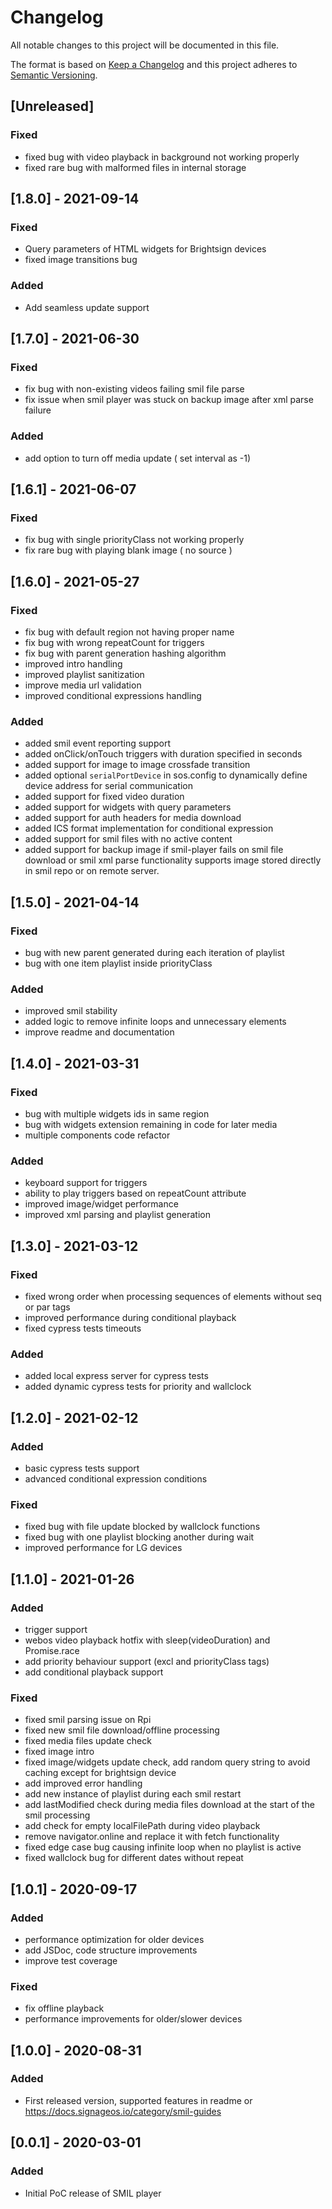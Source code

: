 # Changelog
All notable changes to this project will be documented in this file.

The format is based on [Keep a Changelog](http://keepachangelog.com/en/1.0.0/)
and this project adheres to [Semantic Versioning](http://semver.org/spec/v2.0.0.html).

## [Unreleased]
### Fixed
- fixed bug with video playback in background not working properly
- fixed rare bug with malformed files in internal storage

## [1.8.0] - 2021-09-14
### Fixed
- Query parameters of HTML widgets for Brightsign devices
- fixed image transitions bug

### Added
- Add seamless update support

## [1.7.0] - 2021-06-30
### Fixed
- fix bug with non-existing videos failing smil file parse
- fix issue when smil player was stuck on backup image after xml parse failure

### Added
- add option to turn off media update ( set interval as -1)

## [1.6.1] - 2021-06-07
### Fixed
- fix bug with single priorityClass not working properly
- fix rare bug with playing blank image ( no source )

## [1.6.0] - 2021-05-27
### Fixed
- fix bug with default region not having proper name
- fix bug with wrong repeatCount for triggers
- fix bug with parent generation hashing algorithm
- improved intro handling
- improved playlist sanitization
- improve media url validation
- improved conditional expressions handling

### Added
- added smil event reporting support
- added onClick/onTouch triggers with duration specified in seconds
- added support for image to image crossfade transition
- added optional `serialPortDevice` in sos.config to dynamically define device address for serial communication
- added support for fixed video duration
- added support for widgets with query parameters
- added support for auth headers for media download
- added ICS format implementation for conditional expression
- added support for smil files with no active content
- added support for backup image if smil-player fails on smil file download or smil xml parse
functionality supports image stored directly in smil repo or on remote server.

## [1.5.0] - 2021-04-14
### Fixed
- bug with new parent generated during each iteration of playlist
- bug with one item playlist inside priorityClass

### Added
- improved smil stability
- added logic to remove infinite loops and unnecessary elements
- improve readme and documentation

## [1.4.0] - 2021-03-31
### Fixed
- bug with multiple widgets ids in same region
- bug with widgets extension remaining in code for later media
- multiple components code refactor

### Added
- keyboard support for triggers
- ability to play triggers based on repeatCount attribute
- improved image/widget performance
- improved xml parsing and playlist generation

## [1.3.0] - 2021-03-12
### Fixed
- fixed wrong order when processing sequences of elements without seq or par tags
- improved performance during conditional playback
- fixed cypress tests timeouts

### Added
- added local express server for cypress tests
- added dynamic cypress tests for priority and wallclock

## [1.2.0] - 2021-02-12
### Added
- basic cypress tests support
- advanced conditional expression conditions

### Fixed
- fixed bug with file update blocked by wallclock functions
- fixed bug with one playlist blocking another during wait
- improved performance for LG devices


## [1.1.0] - 2021-01-26
### Added
- trigger support
- webos video playback hotfix with sleep(videoDuration) and Promise.race
- add priority behaviour support (excl and priorityClass tags)
- add conditional playback support

### Fixed
- fixed smil parsing issue on Rpi
- fixed new smil file download/offline processing
- fixed media files update check
- fixed image intro
- fixed image/widgets update check, add random query string to avoid caching except for brightsign device
- add improved error handling
- add new instance of playlist during each smil restart
- add lastModified check during media files download at the start of the smil processing
- add check for empty localFilePath during video playback
- remove navigator.online and replace it with fetch functionality
- fixed edge case bug causing infinite loop when no playlist is active
- fixed wallclock bug for different dates without repeat

## [1.0.1] - 2020-09-17
### Added
- performance optimization for older devices
- add JSDoc, code structure improvements
- improve test coverage

### Fixed
- fix offline playback
- performance improvements for older/slower devices

## [1.0.0] - 2020-08-31
### Added
- First released version, supported features in readme or https://docs.signageos.io/category/smil-guides

## [0.0.1] - 2020-03-01
### Added
- Initial PoC release of SMIL player
